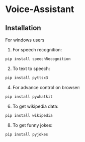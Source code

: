 # Voice-Assistant

## Installation
For windows users

1) For speech recognition:
```bash
pip install speechRecognition
```
2) To text to speech:
```bash
pip install pyttsx3
```

4) For advance control on browser:
```bash
pip install pywhatkit
```

6) To get wikipedia data:
```bash
pip install wikipedia
```

8) To get funny jokes:
```bash
pip install pyjokes
```
